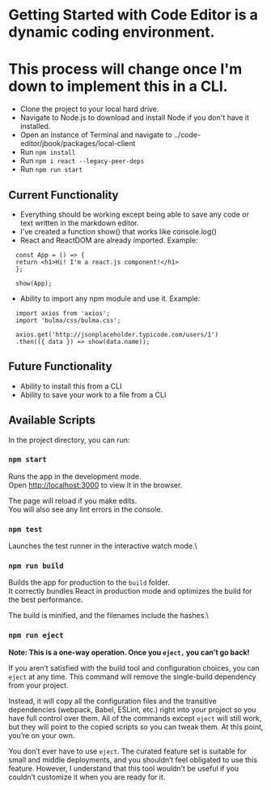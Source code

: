 # Getting Started with Code Editor is a dynamic coding environment.

# This process will change once I'm down to implement this in a CLI.

- Clone the project to your local hard drive.
- Navigate to Node.js to download and install Node if you don't have it installed.
- Open an instance of Terminal and navigate to ../code-editor/jbook/packages/local-client
- Run ```npm install```
- Run ```npm i react --legacy-peer-deps```
- Run ```npm run start```

## Current Functionality

- Everything should be working except being able to save any code or text written
  in the markdown editor.
- I've created a function show() that works like console.log()
- React and ReactDOM are already imported.
  Example:

```
  const App = () => {
  return <h1>Hi! I'm a react.js component!</h1>
  };

  show(App);
```

- Ability to import any npm module and use it.
  Example:

```
  import axios from 'axios';
  import 'bulma/css/bulma.css';

  axios.get('http://jsonplaceholder.typicode.com/users/1')
  .then(({ data }) => show(data.name));
```


## Future Functionality

- Ability to install this from a CLI
- Ability to save your work to a file from a CLI

## Available Scripts

In the project directory, you can run:

### `npm start`

Runs the app in the development mode.\
Open [http://localhost:3000](http://localhost:3000) to view it in the browser.

The page will reload if you make edits.\
You will also see any lint errors in the console.

### `npm test`

Launches the test runner in the interactive watch mode.\

### `npm run build`

Builds the app for production to the `build` folder.\
It correctly bundles React in production mode and optimizes the build for the best performance.

The build is minified, and the filenames include the hashes.\

### `npm run eject`

**Note: This is a one-way operation. Once you `eject,` you can’t go back!**

If you aren’t satisfied with the build tool and configuration choices, you can `eject` at any time. This command will remove the single-build dependency from your project.

Instead, it will copy all the configuration files and the transitive dependencies (webpack, Babel, ESLint, etc.) right into your project so you have full control over them. All of the commands except `eject` will still work, but they will point to the copied scripts so you can tweak them. At this point, you’re on your own.

You don’t ever have to use `eject`. The curated feature set is suitable for small and middle deployments, and you shouldn’t feel obligated to use this feature. However, I understand that this tool wouldn’t be useful if you couldn’t customize it when you are ready for it.
